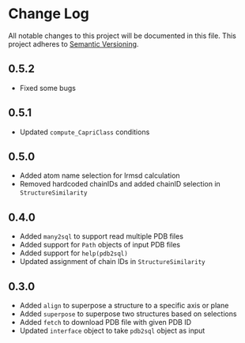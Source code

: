 # Change Log


All notable changes to this project will be documented in this file.
This project adheres to [Semantic Versioning](http://semver.org/).

## 0.5.2
- Fixed some bugs

## 0.5.1
- Updated `compute_CapriClass` conditions

## 0.5.0
- Added atom name selection for lrmsd calculation
- Removed hardcoded chainIDs and added chainID selection in `StructureSimilarity`

## 0.4.0
- Added `many2sql` to support read multiple PDB files
- Added support for `Path` objects of input PDB files
- Added support for `help(pdb2sql)`
- Updated assignment of chain IDs in `StructureSimilarity`

## 0.3.0
- Added `align` to superpose a structure to a specific axis or plane
- Added `superpose` to superpose two structures based on selections
- Added `fetch` to download PDB file with given PDB ID
- Updated `interface` object to take `pdb2sql` object as input